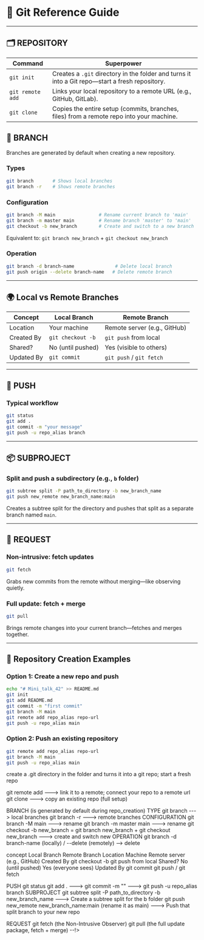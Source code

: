 # 🧭 Git Reference Guide

---

## 🗂️ REPOSITORY

| Command        | Superpower |
|----------------|------------|
| `git init`     | Creates a `.git` directory in the folder and turns it into a Git repo—start a fresh repository. |
| `git remote add` | Links your local repository to a remote URL (e.g., GitHub, GitLab). |
| `git clone`    | Copies the entire setup (commits, branches, files) from a remote repo into your machine. |

## 🌿 BRANCH

Branches are generated by default when creating a new repository.

### Types
```bash
git branch       # Shows local branches
git branch -r    # Shows remote branches
```

### Configuration
```bash
git branch -M main                # Rename current branch to 'main'
git branch -m master main         # Rename branch 'master' to 'main'
git checkout -b new_branch        # Create and switch to a new branch
```
Equivalent to: `git branch new_branch` + `git checkout new_branch`

### Operation
```bash
git branch -d branch-name               # Delete local branch
git push origin --delete branch-name   # Delete remote branch
```

---

## 🌍 Local vs Remote Branches

| Concept       | Local Branch       | Remote Branch         |
|---------------|--------------------|------------------------|
| Location      | Your machine        | Remote server (e.g., GitHub) |
| Created By    | `git checkout -b`   | `git push` from local  |
| Shared?       | No (until pushed)   | Yes (visible to others) |
| Updated By    | `git commit`        | `git push` / `git fetch` |

---

## 🚀 PUSH

### Typical workflow
```bash
git status
git add .
git commit -m "your message"
git push -u repo_alias branch
```

---

## 📦 SUBPROJECT

### Split and push a subdirectory (e.g., `b` folder)
```bash
git subtree split -P path_to_directory -b new_branch_name
git push new_remote new_branch_name:main
```
Creates a subtree split for the directory and pushes that split as a separate branch named `main`.

---

## 🔄 REQUEST

### Non-intrusive: fetch updates
```bash
git fetch
```
Grabs new commits from the remote without merging—like observing quietly.

### Full update: fetch + merge
```bash
git pull
```
Brings remote changes into your current branch—fetches and merges together.

---

## 🏁 Repository Creation Examples

### Option 1: Create a new repo and push
```bash
echo "# Mini_talk_42" >> README.md
git init
git add README.md
git commit -m "first commit"
git branch -M main
git remote add repo_alias repo-url
git push -u repo_alias main
```

### Option 2: Push an existing repository
```bash
git remote add repo_alias repo-url
git branch -M main
git push -u repo_alias main
```





<!--
…or create a new repository on the command line
  echo "# Mini_talk_42" >> README.md
  git init
  git add README.md
  git commit -m "first commit"
  git branch -M main
  git remote add repo_alias repo-url
  git push -u repo_alias branch

…or push an existing repository from the command line
  git remote add repo_alias repo-url
  git branch -M main
  git push -u repo_alias branch
  
REPOSITORY
  git init ---> create a .git directory in the folder and turns it into a git repo; start a fresh repo 
  git remote add ---> link it to a remote; connect your repo to a remote url
  git clone ---> copy an existing repo (full setup)

BRANCH (is generated by default during repo_creation)
  TYPE
    git branch ---> local branches
    git branch -r ---> remote branches
  CONFIGURATION
    git branch -M main ---> rename
    git branch -m master main ---> rename
    git checkout -b new_branch = git branch new_branch + git checkout new_branch ---> create and switch new
  OPERATION
    git branch -d branch-name (locally) / --delete (remotely) --> delete

concept  Local Branch	Remote Branch
Location	Machine	Remote server (e.g., GitHub)
Created By	git checkout -b	git push from local
Shared?	No (until pushed)	Yes (everyone sees)
Updated By	git commit	git push / git fetch

PUSH
  git status
  git add . ---> git commit -m "" ---> git push -u repo_alias branch
  SUBPROJECT
    git subtree split -P path_to_directory -b new_branch_name ---> Create a subtree split for the b folder
    git push new_remote new_branch_name:main (rename it as main) ---> Push that split branch to your new repo

REQUEST
  git fetch (the Non-Intrusive Observer)
  git pull (the full update package, fetch + merge)
--!>
